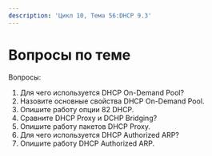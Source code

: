 ```yaml
---
description: 'Цикл 10, Тема 56:DHCP 9.3'
---
```


# Вопросы по теме

Вопросы:  
1. Для чего используется DHCP On-Demand Pool?  
2. Назовите основные свойства DHCP On-Demand Pool.  
3. Опишите работу опции 82 DHCP.  
4. Сравните DHCP Proxy и DCHP Bridging?  
5. Опишите работу пакетов DHCP Proxy.  
6. Для чего используется DHCP Authorized ARP?  
7. Опишите работу DHCP Authorized ARP.

